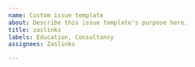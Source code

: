 ```yaml
---
name: Custom issue template
about: Describe this issue template's purpose here.
title: zaslinks
labels: Education, Consultancy
assignees: Zaslinks

---
```



